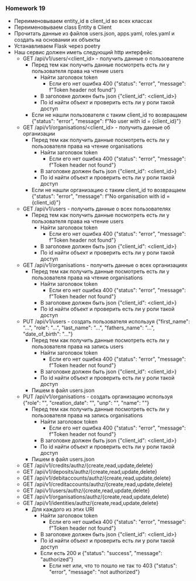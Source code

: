 ### Homework 19 ###
* Переименовываем entity_id в client_id во всех классах
* Переименовываем class Entity в Client
* Прочитать данные из файлов users.json, apps.yaml, roles.yaml и создать на основании их объекты 
* Устанавливаем Flask через poetry
* Наш сервис должен иметь следующий http интерфейс
  * GET /api/v1/users/<client_id> - получить данные о пользователе
    * Перед тем как получить данные посмотреть есть ли у пользователя права на чтение users
      * Найти заголовок token
        * Если его нет ошибка 400 {"status": "error", "message": f"Token header not found"}
      * В заголовке должен быть json {"client_id": <client_id>}
      * По id найти объект и проверить есть ли у роли такой доступ
    * Если не нашли пользователя с таким client_id то возвращаем {"status": "error", "message": f"No user with id = {client_id}"}
  * GET /api/v1/organisations/<client_id> - получить данные об организации 
    * Перед тем как получить данные посмотреть есть ли у пользователя права на чтение organisations
      * Найти заголовок token
        * Если его нет ошибка 400 {"status": "error", "message": f"Token header not found"}
      * В заголовке должен быть json {"client_id": <client_id>}
      * По id найти объект и проверить есть ли у роли такой доступ
    * Если не нашли организацию с таким client_id то возвращаем {"status": "error", "message": f"No organisation with id = {client_id}"}
  * GET /api/v1/users - получить данные о всех пользователях
    * Перед тем как получить данные посмотреть есть ли у пользователя права на чтение users
      * Найти заголовок token
        * Если его нет ошибка 400 {"status": "error", "message": f"Token header not found"}
      * В заголовке должен быть json {"client_id": <client_id>}
      * По id найти объект и проверить есть ли у роли такой доступ
  * GET /api/v1/organisations - получить данные о всех организациях
    * Перед тем как получить данные посмотреть есть ли у пользователя права на чтение organisations
      * Найти заголовок token
        * Если его нет ошибка 400 {"status": "error", "message": f"Token header not found"}
      * В заголовке должен быть json {"client_id": <client_id>}
      * По id найти объект и проверить есть ли у роли такой доступ
  * PUT /api/v1/users - создать пользователя используя {"first_name": "...", "role": "...", "last_name": "...", "fathers_name": "...", "date_of_birth": "..."}
    * Перед тем как получить данные посмотреть есть ли у пользователя права на запись users
      * Найти заголовок token
        * Если его нет ошибка 400 {"status": "error", "message": f"Token header not found"}
      * В заголовке должен быть json {"client_id": <client_id>}
      * По id найти объект и проверить есть ли у роли такой доступ
    * Пишем в файл users.json
  * PUT /api/v1/organisations - создать организацию используя {"role": "", "creation_date": "", "unp": "", "name": ""}
    * Перед тем как получить данные посмотреть есть ли у пользователя права на запись organisations
      * Найти заголовок token
        * Если его нет ошибка 400 {"status": "error", "message": f"Token header not found"}
      * В заголовке должен быть json {"client_id": <client_id>}
      * По id найти объект и проверить есть ли у роли такой доступ
    * Пишем в файл users.json
  * GET /api/v1/credits/authz/{create,read,update,delete}
  * GET /api/v1/deposits/authz/{create,read,update,delete}
  * GET /api/v1/debitaccounts/authz/{create,read,update,delete}
  * GET /api/v1/creditaccounts/authz/{create,read,update,delete}
  * GET /api/v1/users/authz/{create,read,update,delete}
  * GET /api/v1/organisations/authz/{create,read,update,delete}
  * GET /api/v1/identities/authz/{create,read,update,delete}
    * Для каждого из этих URI
      * Найти заголовок token
        * Если его нет ошибка 400 {"status": "error", "message": f"Token header not found"}
      * В заголовке должен быть json {"client_id": <client_id>}
      * По id найти объект и проверить есть ли у роли такой доступ
      * Если есть 200 и {"status": "success", "message": "authorized"}
        * Если нет или, что то пошло не так то  403 {"status": "error", "message": "not authorized"}
